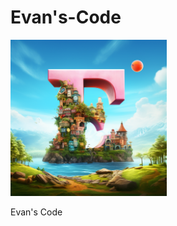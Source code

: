 # Evan's-Code

<img src="https://github.com/PrimeEagle/Evan-Code/blob/main/e.png?raw=true" width="250" />

Evan's Code
